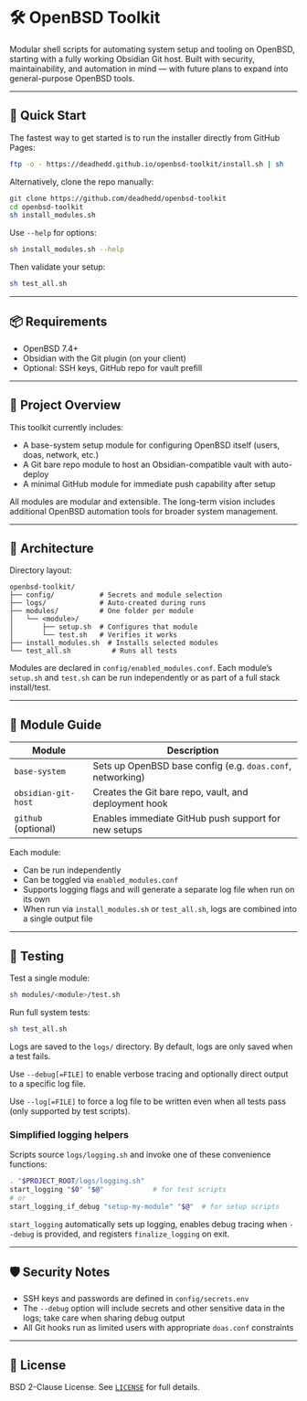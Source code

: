 # 🛠️ OpenBSD Toolkit

Modular shell scripts for automating system setup and tooling on OpenBSD, starting with a fully working Obsidian Git host. Built with security, maintainability, and automation in mind — with future plans to expand into general-purpose OpenBSD tools.

---

## 🚀 Quick Start

The fastest way to get started is to run the installer directly from GitHub Pages:

```sh
ftp -o - https://deadhedd.github.io/openbsd-toolkit/install.sh | sh
```

Alternatively, clone the repo manually:

```sh
git clone https://github.com/deadhedd/openbsd-toolkit
cd openbsd-toolkit
sh install_modules.sh
```

Use `--help` for options:

```sh
sh install_modules.sh --help
```

Then validate your setup:

```sh
sh test_all.sh
```

---

## 📦 Requirements

* OpenBSD 7.4+
* Obsidian with the Git plugin (on your client)
* Optional: SSH keys, GitHub repo for vault prefill

---

## 🧠 Project Overview

This toolkit currently includes:

* A base-system setup module for configuring OpenBSD itself (users, doas, network, etc.)
* A Git bare repo module to host an Obsidian-compatible vault with auto-deploy
* A minimal GitHub module for immediate push capability after setup

All modules are modular and extensible. The long-term vision includes additional OpenBSD automation tools for broader system management.

---

## 🧱 Architecture

Directory layout:

```
openbsd-toolkit/
├── config/           # Secrets and module selection
├── logs/             # Auto-created during runs
├── modules/          # One folder per module
│   └── <module>/     
│       ├── setup.sh  # Configures that module
│       └── test.sh   # Verifies it works
├── install_modules.sh  # Installs selected modules
└── test_all.sh          # Runs all tests
```

Modules are declared in `config/enabled_modules.conf`. Each module’s `setup.sh` and `test.sh` can be run independently or as part of a full stack install/test.

---

## 🔧 Module Guide

| Module              | Description                                                |
| ------------------- | ---------------------------------------------------------- |
| `base-system`       | Sets up OpenBSD base config (e.g. `doas.conf`, networking) |
| `obsidian-git-host` | Creates the Git bare repo, vault, and deployment hook      |
| `github` (optional) | Enables immediate GitHub push support for new setups       |

Each module:

* Can be run independently
* Can be toggled via `enabled_modules.conf`
* Supports logging flags and will generate a separate log file when run on its own
* When run via `install_modules.sh` or `test_all.sh`, logs are combined into a single output file

---

## 🧪 Testing

Test a single module:

```sh
sh modules/<module>/test.sh
```

Run full system tests:

```sh
sh test_all.sh
```

Logs are saved to the `logs/` directory. By default, logs are only saved when a test fails.

Use `--debug[=FILE]` to enable verbose tracing and optionally direct output to a specific log file.

Use `--log[=FILE]` to force a log file to be written even when all tests pass (only supported by test scripts).

### Simplified logging helpers

Scripts source `logs/logging.sh` and invoke one of these convenience functions:

```sh
. "$PROJECT_ROOT/logs/logging.sh"
start_logging "$0" "$@"            # for test scripts
# or
start_logging_if_debug "setup-my-module" "$@"  # for setup scripts
```

`start_logging` automatically sets up logging, enables debug tracing when
`--debug` is provided, and registers `finalize_logging` on exit.

---

## 🛡️ Security Notes

* SSH keys and passwords are defined in `config/secrets.env`
* The `--debug` option will include secrets and other sensitive data in the logs; take care when sharing debug output
* All Git hooks run as limited users with appropriate `doas.conf` constraints

---

## 📜 License

BSD 2-Clause License. See [`LICENSE`](LICENSE) for full details.

